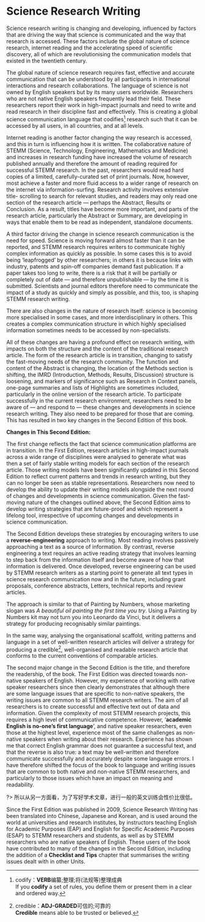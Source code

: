 # Science Research Writing

Science research writing is changing and developing, influenced by factors that are driving the way that science is communicated and the way that research is accessed. These factors include the global nature of science research, internet reading and the accelerating speed of scientific discovery, all of which are revolutionising the communication models that existed in the twentieth century.

The global nature of science research requires fast, effective and accurate communication that can be understood by all participants in international interactions and research collaborations. The language of science is not owned by English speakers but by its many users worldwide. Researchers who are not native English speakers frequently lead their field. These researchers report their work in high-impact journals and need to write and read research in their discipline fast and effectively. This is creating a global science communication language that codifies[^1] research such that it can be accessed by all users, in all countries, and at all levels.

Internet reading is another factor changing the way research is accessed, and this in turn is influencing how it is written. The collaborative nature of STEMM (Science, Technology, Engineering, Mathematics and Medicine) and increases in research funding have increased the volume of research published annually and therefore the amount of reading required for successful STEMM research. In the past, researchers would read hard copies of a limited, carefully-curated set of print journals. Now, however, most achieve a faster and more fluid access to a wider range of research on the internet via information-surfing. Research activity involves extensive title- scrolling to search for relevant studies, and readers may only read one section of the research article — perhaps the Abstract, Results or Conclusion. As a result, titles have become more important, and parts of the research article, particularly the Abstract or Summary, are developing in ways that enable them to be read as independent, standalone documents.

A third factor driving the change in science research communication is the need for speed. Science is moving forward almost faster than it can be reported, and STEMM research requires writers to communicate highly complex information as quickly as possible. In some cases this is to avoid being ‘leapfrogged’ by other researchers; in others it is because links with industry, patents and spin-off companies demand fast publication. If a paper takes too long to write, there is a risk that it will be partially or completely out of date — and therefore unpublishable — by the time it is submitted. Scientists and journal editors therefore need to communicate the impact of a study as quickly and simply as possible, and this, too, is shaping STEMM research writing.

There are also changes in the nature of research itself: science is becoming more specialised in some cases, and more interdisciplinary in others. This creates a complex communication structure in which highly specialised information sometimes needs to be accessed by non-specialists.

All of these changes are having a profound effect on research writing, with impacts on both the structure and the content of the traditional research article. The form of the research article is in transition, changing to satisfy the fast-moving needs of the research community. The function and content of the Abstract is changing, the location of the Methods section is shifting, the IMRD (Introduction, Methods, Results, Discussion) structure is loosening, and markers of significance such as Research in Context panels, one-page summaries and lists of Highlights are sometimes included, particularly in the online version of the research article. To participate successfully in the current research environment, researchers need to be aware of — and respond to — these changes and developments in science research writing. They also need to be prepared for those that are coming. This has resulted in two key changes in the Second Edition of this book.

**Changes in This Second Edition:**

The first change reflects the fact that science communication platforms are in transition. In the First Edition, research articles in high-impact journals across a wide range of disciplines were analysed to generate what was then a set of fairly stable writing models for each section of the research article. Those writing models have been significantly updated in this Second Edition to reflect current patterns and trends in research writing, but they can no longer be seen as stable representations. Researchers now need to develop the ability to update their writing models alongside the next round of changes and developments in science communication. Given the fast-moving nature of the changes outlined above, the Second Edition aims to develop writing strategies that are future-proof and which represent a lifelong tool, irrespective of upcoming changes and developments in science communication.

The Second Edition develops these strategies by encouraging writers to use a **reverse-engineering** approach to writing. Most reading involves passively approaching a text as a source of information. By contrast, reverse engineering a text requires an active reading strategy that involves learning to step back from the information itself and become aware of how that information is delivered. Once developed, reverse engineering can be used by STEMM research writers as a starting point to generate all text types in science research communication now and in the future, including grant proposals, conference abstracts, Letters, technical reports and review articles.

The approach is similar to that of Painting by Numbers, whose marketing slogan was *A beautiful oil painting the first time you try*. Using a Painting by Numbers kit may not turn you into Leonardo da Vinci, but it delivers a strategy for producing recognisably similar paintings.

In the same way, analysing the organisational scaffold, writing patterns and language in a set of well-written research articles will deliver a strategy for producing a credible[^2], well-organised and readable research article that conforms to the current conventions of comparable articles.

The second major change in the Second Edition is the title, and therefore the readership, of the book. The First Edition was directed towards non-native speakers of English. However, my experience of working with native speaker researchers since then clearly demonstrates that although there are some language issues that are specific to non-native speakers, the writing issues are common to all STEMM research writers. The aim of all researchers is to create successful and effective text out of data and information. Given the complexity of most STEMM research projects, this requires a high level of communicative competence. However, ‘**academic English is no-one’s first language**’, and native speaker researchers, even those at the highest level, experience most of the same challenges as non-native speakers when writing about their research. Experience has shown me that correct English grammar does not guarantee a successful text, and that the reverse is also true: a text may be well-written and therefore communicate successfully and accurately despite some language errors. I have therefore shifted the focus of the book to language and writing issues that are common to both native and non-native STEMM researchers, and particularly to those issues which have an impact on meaning and readability.

?> 所以从另一方面看，为了写好学术文章，进行一般的英文训练会性价比很低。

Since the First Edition was published in 2009, Science Research Writing has been translated into Chinese, Japanese and Korean, and is used around the world at universities and research institutes, by instructors teaching English for Academic Purposes (EAP) and English for Specific Academic Purposes (ESAP) to STEMM researchers and students, as well as by STEMM researchers who are native speakers of English. These users of the book have contributed to many of the changes in the Second Edition, including the addition of a **Checklist and Tips** chapter that summarises the writing issues dealt with in other Units.

[^1]: codify：**VERB**编纂;整理;将(法规等)整理成典<br/>If you **codify** a set of rules, you define them or present them in a clear and ordered way.

[^2]: credible：**ADJ-GRADED**可信的;可靠的<br/>**Credible** means able to be trusted or believed.